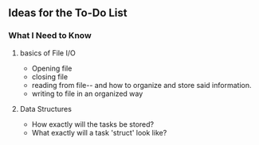 ## **Ideas for the To-Do List**

### What I Need to Know

1. basics of File I/O

    - Opening file
    - closing file
    - reading from file-- and how to organize and store said information.
    - writing to file in an organized way

2. Data Structures

    - How exactly will the tasks be stored?
    - What exactly will a task 'struct' look like?
